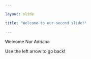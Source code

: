 ```yaml
---

layout: slide

title: "Welcome to our second slide!"

---
```


Welcome Nur Adriana

Use the left arrow to go back!
